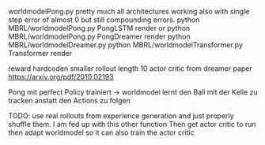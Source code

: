 worldmodelPong.py pretty much all architectures working also with single step error of almost 0 but still compounding errors.
python MBRL/worldmodelPong.py PongLSTM render or python MBRL/worldmodelPong.py PongDreamer render
python MBRL/worldmodelDreamer.py 
python MBRL/worldmodelTransformer.py Transformer render



reward hardcoden
smaller rollout length 10
actor critic from dreamer paper https://arxiv.org/pdf/2010.02193





Pong mit perfect Policy trainiert -> worldmodel lernt den Ball mit der Kelle zu tracken anstatt den Actions zu folgen


TODO: use real rollouts from experience generation and just properly shuffle them. I am fed up with this other function
Then get actor critic to run
then adapt worldmodel so it can also train the actor critic